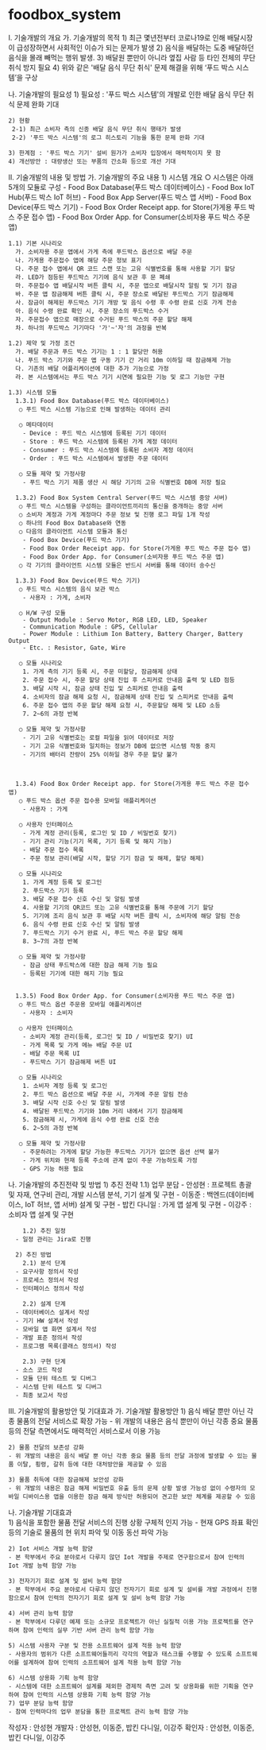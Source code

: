 # foodbox_system

Ⅰ. 기술개발의 개요
  가. 기술개발의 목적
    1) 최근 몇년전부터 코로나19로 인해 배달시장이 급성장하면서 사회적인 이슈가 되는 문제가 발생
    2) 음식을 배달하는 도중 배달하던 음식을 몰래 빼먹는 행위 발생.
    3) 배달원 뿐만이 아니라 옆집 사람 등 타인 전체의 무단 취식 방지 필요
    4) 위와 같은 '배달 음식 무단 취식' 문제 해결을 위해 ‘푸드 박스 시스템’을 구상


  나. 기술개발의 필요성
    1) 필요성 : '푸드 박스 시스템'의 개발로 인한 배달 음식 무단 취식 문제 완화 기대

    2) 현황
     2-1) 최근 소비자 측의 신종 배달 음식 무단 취식 행태가 발생
     2-2) '푸드 박스 시스템'의 로그 히스토리 기능을 통한 문제 완화 기대

    3) 한계점 : '푸드 박스 기기' 설비 원가가 소비자 입장에서 매력적이지 못 함
    4) 개선방안 : 대량생산 또는 부품의 간소화 등으로 개선 기대

Ⅱ. 기술개발의 내용 및 방법
  가. 기술개발의 주요 내용
      1) 시스템 개요
	○ 시스템은 아래 5개의 모듈로 구성
	  - Food Box Database(푸드 박스 데이터베이스)
	  - Food Box IoT Hub(푸드 박스 IoT 허브)
	  - Food Box App Server(푸드 박스 앱 서버)
	  - Food Box Device(푸드 박스 기기)
	  - Food Box Order Receipt app. for Store(가게용 푸드 박스 주문 접수 앱)
	  - Food Box Order App. for Consumer(소비자용 푸드 박스 주문 앱)

	1.1) 기본 시나리오
	  가. 소비자용 주문 앱에서 가게 측에 푸드박스 옵션으로 배달 주문
	  나. 가게용 주문접수 앱에 해당 주문 정보 표기
	  다. 주문 접수 앱에서 QR 코드 스캔 또는 고유 식별번호를 통해 사용할 기기 할당
	  라. LED가 점등된 푸드박스 기기에 음식 보관 후 문 폐쇄
	  마. 주문접수 앱 배달시작 버튼 클릭 시, 주문 앱으로 배달시작 알림 및 기기 잠금
	  바. 주문 앱 잠금해제 버튼 클릭 시, 주문 장소로 배달된 푸드박스 기기 잠금해제
	  사. 잠금이 해제된 푸드박스 기기 개방 및 음식 수령 후 수령 완료 신호 가게 전송
	  아. 음식 수령 완료 확인 시, 주문 장소의 푸드박스 수거
	  자. 주문접수 앱으로 매장으로 수거된 푸드 박스의 주문 할당 해제
	  차. 하나의 푸드박스 기기마다 '가'~'자'의 과정을 반복

	1.2) 제약 및 가정 조건
	  가. 배달 주문과 푸드 박스 기기는 1 : 1 할당만 허용
	  나. 푸드 박스 기기와 주문 앱 구동 기기 간 거리 10m 이하일 때 잠금해제 가능
	  다. 기존의 배달 어플리케이션에 대한 추가 기능으로 가정
	  라. 본 시스템에서는 푸드 박스 기기 시연에 필요한 기능 및 로그 기능만 구현

	1.3) 시스템 모듈
	  1.3.1) Food Box Database(푸드 박스 데이터베이스)
	   ○ 푸드 박스 시스템 기능으로 인해 발생하는 데이터 관리

	   ○ 메타데이터
	    - Device : 푸드 박스 시스템에 등록된 기기 데이터
	    - Store : 푸드 박스 시스템에 등록된 가게 계정 데이터
	    - Consumer : 푸드 박스 시스템에 등록된 소비자 계정 데이터
	    - Order : 푸드 박스 시스템에서 발생한 주문 데이터

	   ○ 모듈 제약 및 가정사항
	    - 푸드 박스 기기 제품 생산 시 해당 기기의 고유 식별번호 DB에 저장 필요

	  1.3.2) Food Box System Central Server(푸드 박스 시스템 중앙 서버)
	   ○ 푸드 박스 시스템을 구성하는 클라이언트끼리의 통신을 중개하는 중앙 서버
	   ○ 소비자 계정과 가게 계정마다 주문 정보 및 진행 로그 파일 1개 작성
	   ○ 하나의 Food Box Database와 연동
	   ○ 다음의 클라이언트 시스템 모듈과 통신
	    - Food Box Device(푸드 박스 기기)
	    - Food Box Order Receipt app. for Store(가게용 푸드 박스 주문 접수 앱)
	    - Food Box Order App. for Consumer(소비자용 푸드 박스 주문 앱)
	   ○ 각 기기의 클라이언트 시스템 모듈은 반드시 서버를 통해 데이터 송수신

	  1.3.3) Food Box Device(푸드 박스 기기)
	   ○ 푸드 박스 시스템의 음식 보관 박스
	    - 사용자 : 가게, 소비자

	   ○ H/W 구성 모듈
	    - Output Module : Servo Motor, RGB LED, LED, Speaker
	    - Communication Module : GPS, Cellular
	    - Power Module : Lithium Ion Battery, Battery Charger, Battery Output
	    - Etc. : Resistor, Gate, Wire

	   ○ 모듈 시나리오
	    1. 가게 측의 기기 등록 시, 주문 미할당, 잠금해제 상태
	    2. 주문 접수 시, 주문 할당 상태 진입 후 스피커로 안내음 출력 및 LED 점등
	    3. 배달 시작 시, 잠금 상태 진입 및 스피커로 안내음 출력
	    4. 소비자의 잠금 해제 요청 시, 잠금해제 상태 진입 및 스피커로 안내음 출력
	    6. 주문 접수 앱의 주문 할당 해제 요청 시, 주문할당 해제 및 LED 소등
	    7. 2~6의 과정 반복

	   ○ 모듈 제약 및 가정사항
	    - 기기 고유 식별번호는 로컬 파일을 읽어 데이터로 저장
	    - 기기 고유 식별번호와 일치하는 정보가 DB에 없으면 시스템 작동 중지
	    - 기기의 배터리 잔량이 25% 이하일 경우 주문 할당 불가



	  1.3.4) Food Box Order Receipt app. for Store(가게용 푸드 박스 주문 접수 앱)
	   ○ 푸드 박스 옵션 주문 접수용 모바일 애플리케이션
	    - 사용자 : 가게

	   ○ 사용자 인터페이스
	    - 가게 계정 관리(등록, 로그인 및 ID / 비밀번호 찾기)
	    - 기기 관리 기능(기기 목록, 기기 등록 및 해지 기능)
	    - 배달 주문 접수 목록
	    - 주문 정보 관리(배달 시작, 할당 기기 잠금 및 해제, 할당 해제)

	   ○ 모듈 시나리오
	    1. 가게 계정 등록 및 로그인
	    2. 푸드박스 기기 등록
	    3. 배달 주문 접수 신호 수신 및 알림 발생
	    4. 사용할 기기의 QR코드 또는 고유 식별번호를 통해 주문에 기기 할당
	    5. 기기에 조리 음식 보관 후 배달 시작 버튼 클릭 시, 소비자에 해당 알림 전송
	    6. 음식 수령 완료 신호 수신 및 알림 발생
	    7. 푸드박스 기기 수거 완료 시, 푸드 박스 주문 할당 해제
	    8. 3~7의 과정 반복

	   ○ 모듈 제약 및 가정사항
	    - 잠금 상태 푸드박스에 대한 잠금 해제 기능 필요
	    - 등록된 기기에 대한 해지 기능 필요


	  1.3.5) Food Box Order App. for Consumer(소비자용 푸드 박스 주문 앱)
	   ○ 푸드 박스 옵션 주문용 모바일 애플리케이션
	    - 사용자 : 소비자

	   ○ 사용자 인터페이스
	    - 소비자 계정 관리(등록, 로그인 및 ID / 비밀번호 찾기) UI
	    - 가게 목록 및 가게 메뉴 배달 주문 UI
	    - 배달 주문 목록 UI
	    - 푸드박스 기기 잠금해제 버튼 UI

	   ○ 모듈 시나리오
	    1. 소비자 계정 등록 및 로그인
	    2. 푸드 박스 옵션으로 배달 주문 시, 가게에 주문 알림 전송
	    3. 배달 시작 신호 수신 및 알림 발생
	    4. 배달된 푸드박스 기기와 10m 거리 내에서 기기 잠금해제
	    5. 잠금해제 시, 가게에 음식 수령 완료 신호 전송
	    6. 2~5의 과정 반복

	   ○ 모듈 제약 및 가정사항
	    - 주문하려는 가게에 할당 가능한 푸드박스 기기가 없으면 옵션 선택 불가
	    - 가게 위치와 현재 등록 주소에 관계 없이 주문 가능하도록 가정
	    - GPS 기능 허용 필요
     
  나. 기술개발의 추진전략 및 방법
      1) 추진 전략
		1.1) 업무 분담
      - 안성현 : 프로젝트 총괄 및 자재, 연구비 관리, 개발 시스템 분석, 기기 설계 및 구현
      - 이동준 : 백엔드(데이터베이스, IoT 허브, 앱 서버) 설계 및 구현
      - 밥킨 다니일 : 가게 앱 설계 및 구현
      - 이강주 : 소비자 앱 설계 및 구현
      
		1.2) 추진 일정
      - 일정 관리는 Jira로 진행
     
      2) 추진 방법
		2.1) 분석 단계
      - 요구사항 정의서 작성
      - 프로세스 정의서 작성
      - 인터페이스 정의서 작성
      
		2.2) 설계 단계
      - 데이터베이스 설계서 작성
      - 기기 HW 설계서 작성
      - 모바일 앱 화면 설계서 작성
      - 개발 표준 정의서 작성
      - 프로그램 목록(클래스 정의서) 작성
      
		2.3) 구현 단계
      - 소스 코드 작성
      - 모듈 단위 테스트 및 디버그
      - 시스템 단위 테스트 및 디버그
      - 최종 보고서 작성
      
Ⅲ. 기술개발의 활용방안 및 기대효과
  가. 기술개발 활용방안
    1) 음식 배달 뿐만 아닌 각종 물품의 전달 서비스로 확장 가능
	- 위 개발의 내용은 음식 뿐만이 아닌 각종 중요 물품 등의 전달 측면에서도 매력적인 서비스로서 이용 가능

    2) 물품 전달의 보존성 강화
	- 위 개발의 내용은 음식 배달 뿐 아닌 각종 중요 물품 등의 전달 과정에 발생할 수 있는 물품 이탈, 횡령, 갈취 등에 대한 대처방안을 제공할 수 있음

    3) 물품 취득에 대한 잠금해제 보안성 강화
	- 위 개발의 내용은 잠금 해제 비밀번호 유출 등의 문제 상황 발생 가능성 없이 수령자의 모바일 디바이스용 앱을 이용한 잠금 해제 방식만 허용되어 견고한 보안 체계를 제공할 수 있음


  나. 기술개발 기대효과  
    1) 음식을 포함한 물품 전달 서비스의 진행 상황 구체적 인지 가능
	- 현재 GPS 좌표 확인 등의 기술로 물품의 현 위치 파악 및 이동 동선 파악 가능

    2) Iot 서비스 개발 능력 함양
	- 본 학부에서 주요 분야로서 다루지 않던 Iot 개발을 주제로 연구함으로서 참여 인력의 Iot 개발 능력 함양 가능

    3) 전자기기 회로 설계 및 설비 능력 함양
	- 본 학부에서 주요 분야로서 다루지 않던 전자기기 회로 설계 및 설비를 개발 과정에서 진행함으로서 참여 인력의 전자기기 회로 설계 및 설비 능력 함양 가능

    4) 서버 관리 능력 함양
	- 본 학부에서 다루던 예제 또는 소규모 프로젝트가 아닌 실질적 이용 가능 프로젝트를 연구하며 참여 인력의 실무 기반 서버 관리 능력 함양 가능

    5) 시스템 사용자 구분 및 전용 소프트웨어 설계 적용 능력 함양
	- 사용자의 범위가 다른 소프트웨어들끼리 각각의 역할과 태스크를 수행할 수 있도록 소프트웨어를 설계하여 참여 인력의 소프트웨어 설계 적용 능력 함양 가능

    6) 시스템 상용화 기획 능력 함양
	- 시스템에 대한 소프트웨어 설계를 제외한 경제적 측면 고려 및 상용화를 위한 기획을 연구하여 참여 인력의 시스템 상용화 기획 능력 함양 가능
    7) 업무 분담 능력 함양
	- 참여 인력마다의 업무 분담을 통한 프로젝트 관리 능력 함양 가능
  
  
작성자 : 안성현
개발자 : 안성현, 이동준, 밥킨 다니일, 이강주
확인자 : 안성현, 이동준, 밥킨 다니일, 이강주
